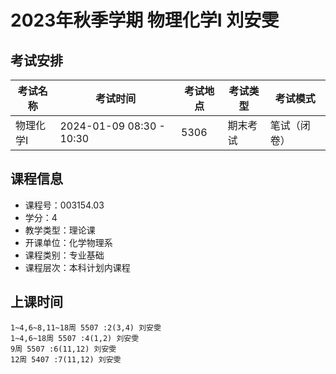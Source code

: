 # 2023年秋季学期 物理化学I 刘安雯




## 考试安排

| 考试名称 | 考试时间 | 考试地点 | 考试类型 | 考试模式 |
| -------- | -------- | -------- | -------- | -------- |
| 物理化学I | 2024-01-09 08:30 - 10:30 | 5306 | 期末考试 | 笔试（闭卷） |





## 课程信息

- 课程号：003154.03
- 学分：4
- 教学类型：理论课
- 开课单位：化学物理系
- 课程类别：专业基础
- 课程层次：本科计划内课程

## 上课时间

```
1~4,6~8,11~18周 5507 :2(3,4) 刘安雯
1~4,6~18周 5507 :4(1,2) 刘安雯
9周 5507 :6(11,12) 刘安雯
12周 5407 :7(11,12) 刘安雯
```

